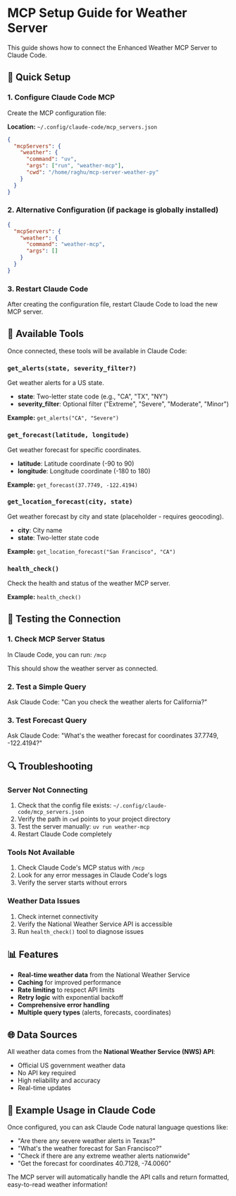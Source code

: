 # MCP Setup Guide for Weather Server

This guide shows how to connect the Enhanced Weather MCP Server to Claude Code.

## 🚀 Quick Setup

### 1. **Configure Claude Code MCP**

Create the MCP configuration file:

**Location:** `~/.config/claude-code/mcp_servers.json`

```json
{
  "mcpServers": {
    "weather": {
      "command": "uv",
      "args": ["run", "weather-mcp"],
      "cwd": "/home/raghu/mcp-server-weather-py"
    }
  }
}
```

### 2. **Alternative Configuration (if package is globally installed)**

```json
{
  "mcpServers": {
    "weather": {
      "command": "weather-mcp",
      "args": []
    }
  }
}
```

### 3. **Restart Claude Code**

After creating the configuration file, restart Claude Code to load the new MCP server.

## 🔧 Available Tools

Once connected, these tools will be available in Claude Code:

### `get_alerts(state, severity_filter?)`
Get weather alerts for a US state.
- **state**: Two-letter state code (e.g., "CA", "TX", "NY")
- **severity_filter**: Optional filter ("Extreme", "Severe", "Moderate", "Minor")

**Example:** `get_alerts("CA", "Severe")`

### `get_forecast(latitude, longitude)`
Get weather forecast for specific coordinates.
- **latitude**: Latitude coordinate (-90 to 90)
- **longitude**: Longitude coordinate (-180 to 180)

**Example:** `get_forecast(37.7749, -122.4194)`

### `get_location_forecast(city, state)`
Get weather forecast by city and state (placeholder - requires geocoding).
- **city**: City name
- **state**: Two-letter state code

**Example:** `get_location_forecast("San Francisco", "CA")`

### `health_check()`
Check the health and status of the weather MCP server.

**Example:** `health_check()`

## 🧪 Testing the Connection

### 1. **Check MCP Server Status**
In Claude Code, you can run: `/mcp`

This should show the weather server as connected.

### 2. **Test a Simple Query**
Ask Claude Code: "Can you check the weather alerts for California?"

### 3. **Test Forecast Query**
Ask Claude Code: "What's the weather forecast for coordinates 37.7749, -122.4194?"

## 🔍 Troubleshooting

### **Server Not Connecting**
1. Check that the config file exists: `~/.config/claude-code/mcp_servers.json`
2. Verify the path in `cwd` points to your project directory
3. Test the server manually: `uv run weather-mcp`
4. Restart Claude Code completely

### **Tools Not Available**
1. Check Claude Code's MCP status with `/mcp`
2. Look for any error messages in Claude Code's logs
3. Verify the server starts without errors

### **Weather Data Issues**
1. Check internet connectivity
2. Verify the National Weather Service API is accessible
3. Run `health_check()` tool to diagnose issues

## 📊 Features

- **Real-time weather data** from the National Weather Service
- **Caching** for improved performance
- **Rate limiting** to respect API limits
- **Retry logic** with exponential backoff
- **Comprehensive error handling**
- **Multiple query types** (alerts, forecasts, coordinates)

## 🌐 Data Sources

All weather data comes from the **National Weather Service (NWS) API**:
- Official US government weather data
- No API key required
- High reliability and accuracy
- Real-time updates

## 📝 Example Usage in Claude Code

Once configured, you can ask Claude Code natural language questions like:

- "Are there any severe weather alerts in Texas?"
- "What's the weather forecast for San Francisco?"
- "Check if there are any extreme weather alerts nationwide"
- "Get the forecast for coordinates 40.7128, -74.0060"

The MCP server will automatically handle the API calls and return formatted, easy-to-read weather information!
